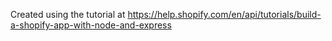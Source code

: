 Created using the tutorial at https://help.shopify.com/en/api/tutorials/build-a-shopify-app-with-node-and-express
